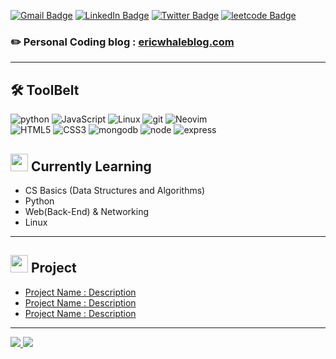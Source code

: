 [![Gmail Badge](https://img.shields.io/badge/Gmail-EA4335?style=for-the-badge&logo=Gmail&logoColor=white&link=mailto:hsh048148@gmail.com)](mailto:hsh048148@gmail.com)
[![LinkedIn Badge](https://img.shields.io/badge/linkedin-0A66C2?style=for-the-badge&logo=linkedin&logoColor=white&link=https://www.linkedin.com/in/eric-whale-4853301ab/)](https://www.linkedin.com/in/eric-whale-4853301ab/)
[![Twitter Badge](https://img.shields.io/badge/twitter-1DA1F2?style=for-the-badge&logo=twitter&logoColor=white&link=https://twitter.com/ericthewhale)](https://twitter.com/ericthewhale)
[![leetcode Badge](https://img.shields.io/badge/leetcode-FEA116?style=for-the-badge&logo=leetcode&logoColor=white&link=https://leetcode.com/hsh048148)](https://leetcode.com/hsh048148)
<!-- animated emoji: https://www.animatedemojis.com/ -->

<h3>
✏️ Personal Coding blog : <a href="https://www.ericwhaleblog.com">ericwhaleblog.com</a>
</h3>

---

<h2>🛠 ToolBelt</h2>

<div style="display: flex, flex-direction: row, align-items: flex-end"> 
  <img alt="python" src="https://img.shields.io/badge/python-3776AB?style=flat-square&logo=python&logoColor=white"/>
  <img alt="JavaScript" src="https://img.shields.io/badge/JavaScript-F7DF1E?style=flat-square&logo=javascript&logoColor=black" />
  <img alt="Linux" src="https://img.shields.io/badge/Linux-222222?style=flat-square&logo=linux&logoColor=white"/>
  <img alt="git" src="https://img.shields.io/badge/-Git-F05032?style=flat-square&logo=git&logoColor=white" />
  <img alt="Neovim" src="https://img.shields.io/badge/Neovim-57A143?style=flat-square&logo=neovim&logoColor=white" />
</div>

<div style="display: flex, flex-direction: row"> 
  <img alt="HTML5" src="https://img.shields.io/badge/HTML5-E34F26?style=flat-square&logo=html5&logoColor=white"/>
  <img alt="CSS3" src="https://img.shields.io/badge/CSS3-1572B6?style=flat-square&logo=css3&logoColor=white"/>
  <img alt="mongodb" src="https://img.shields.io/badge/mongodb-47A248?style=flat-square&logo=mongodb&logoColor=white"/>
  <img alt="node" src="https://img.shields.io/badge/nodejs-339933?style=flat-square&logo=node.js&logoColor=white"/>
  <img alt="express" src="https://img.shields.io/badge/express-ffffff?style=flat-square&logo=express&logoColor=black"/>
  <!--  <img alt="TypeScript" src="https://img.shields.io/badge/TypeScript-007ACC?style=flat-square&logo=typescript&logoColor=white" /> -->
  <!--  <img alt="GraphQL" src="https://img.shields.io/badge/-GraphQL-E10098?style=flat-square&logo=graphql&logoColor=white" /> -->
</div>
<!-- https://simpleicons.org/  & https://shields.io/ -->

<h2><img src="https://meritt-gifs.s3-us-west-1.amazonaws.com/nerd-life/matrix.gif" width="28"/> Currently Learning</h2>

* CS Basics (Data Structures and Algorithms)
* Python
* Web(Back-End) & Networking
* Linux

---

<h2><img src="https://meritt-gifs.s3.us-west-1.amazonaws.com/giphy/giphy-diamond.gif" width="28"/> Project</h2>

* <a href=""> Project Name : Description </a>
* <a href=""> Project Name : Description </a>
* <a href=""> Project Name : Description </a>

---

<a href="https://github.com/eric8979">
  <img src="https://github-readme-stats.vercel.app/api?username=eric8979&theme=gruvbox&show_icons=true"/>
</a>

<a href="https://github.com/anuraghazra/github-readme-stats">
  <img src="https://github-readme-stats.vercel.app/api/top-langs/?username=anuraghazra&layout=compact"/>
</a>



<!--
THINK TO ADD...

[![Youtube Badge](https://img.shields.io/badge/YouTube_Channel-FF0000?style=for-the-badge&logo=youtube&logoColor=white&link=https://www.youtube.com/channel/UCEb4WYnanZcA-1KzBIDxLZA)](https://www.youtube.com/channel/UCEb4WYnanZcA-1KzBIDxLZA)
<img src="https://img.shields.io/youtube/channel/subscribers/UCEb4WYnanZcA-1KzBIDxLZA?style=social"/>

Self Updating! (https://medium.com/swlh/how-to-create-a-self-updating-readme-md-for-your-github-profile-f8b05744ca91)
- latest 3~5 blog posts on here updated real time
- latest open source projects on here

-->



